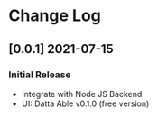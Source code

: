 # Change Log

## [0.0.1] 2021-07-15
### Initial Release

- Integrate with Node JS Backend
- UI: Datta Able v0.1.0 (free version)
